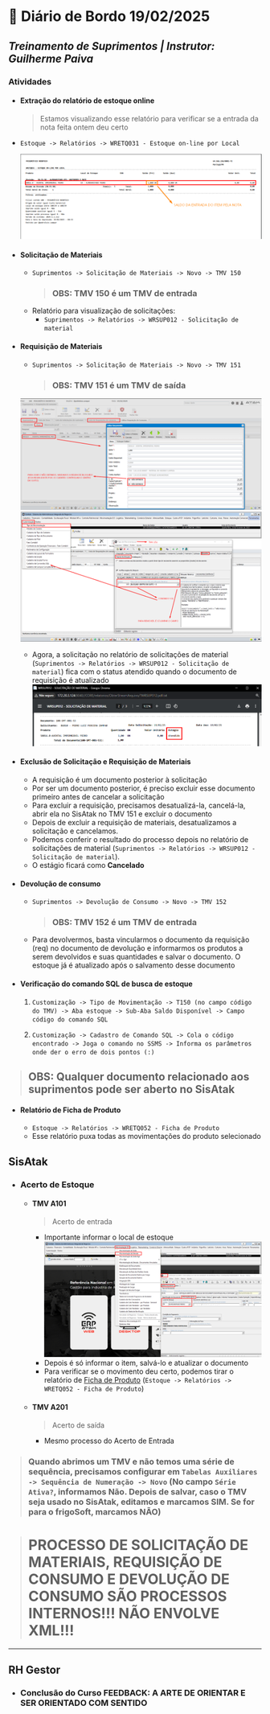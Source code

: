 # 📌 **Diário de Bordo 19/02/2025**
## *Treinamento de Suprimentos | Instrutor: Guilherme Paiva*

### Atividades

- #### Extração do relatório de estoque online
    > Estamos visualizando esse relatório para verificar se a entrada da nota feita ontem deu certo
    
- `Estoque -> Relatórios -> WRETQ031 - Estoque on-line por Local`

    ![alt text](../imagens/Screenshot_27.png)

- #### Solicitação de Materiais
    - `Suprimentos -> Solicitação de Materiais -> Novo -> TMV 150`
        > ### OBS: TMV 150 é um TMV de entrada
    - Relatório para visualização de solicitações:
        - `Suprimentos -> Relatórios -> WRSUP012 - Solicitação de material`

- #### Requisição de Materiais
    - `Suprimentos -> Solicitação de Materiais -> Novo -> TMV 151`
        > ### OBS: TMV 151 é um TMV de saída
    ![alt text](../imagens/Screenshot_29.png)
    ![alt text](../imagens/Screenshot_28.png)
    - Agora, a solicitação no relatório de solicitações de material (`Suprimentos -> Relatórios -> WRSUP012 - Solicitação de material`) fica com o status atendido quando o documento de requisição é atualizado
        ![alt text](../imagens/Screenshot_30.png)

- #### Exclusão de Solicitação e Requisição de Materiais
    - A requisição é um documento posterior à solicitação
    - Por ser um documento posterior, é preciso excluir esse documento primeiro antes de cancelar a solicitação
    - Para excluir a requisição, precisamos desatualizá-la, cancelá-la, abrir ela no SisAtak no TMV 151 e excluir o documento
    - Depois de excluir a requisição de materiais, desatualizamos a solicitação e cancelamos.
    - Podemos conferir o resultado do processo depois no relatório de solicitações de material (`Suprimentos -> Relatórios -> WRSUP012 - Solicitação de material`).
    - O estágio ficará como **Cancelado**

- #### Devolução de consumo
    -  `Suprimentos -> Devolução de Consumo -> Novo -> TMV 152`
        > ### OBS: TMV 152 é um TMV de entrada
    - Para devolvermos, basta vincularmos o documento da requisição (req) no documento de devolução e informarmos os produtos a serem devolvidos e suas quantidades e salvar o documento. O estoque já é atualizado após o salvamento desse documento

- #### Verificação do comando SQL de busca de estoque
    1. `Customização -> Tipo de Movimentação -> T150 (no campo código do TMV) -> Aba estoque -> Sub-Aba Saldo Disponível -> Campo código do comando SQL`

    2. `Customização -> Cadastro de Comando SQL -> Cola o código encontrado -> Joga o comando no SSMS -> Informa os parâmetros onde der o erro de dois pontos (:)`

> ## OBS: Qualquer documento relacionado aos suprimentos pode ser aberto no SisAtak

- #### Relatório de Ficha de Produto
    - `Estoque -> Relatórios -> WRETQ052 - Ficha de Produto`
    - Esse relatório puxa todas as movimentações do produto selecionado

## SisAtak

- ### Acerto de Estoque
    - #### TMV A101
        > Acerto de entrada
        - Importante informar o local de estoque
        ![alt text](../imagens/Screenshot_31.png)
        - Depois é só informar o item, salvá-lo e atualizar o documento
        - Para verificar se o movimento deu certo, podemos tirar o relatório de [Ficha de Produto](#relatório-de-ficha-de-produto) (`Estoque -> Relatórios -> WRETQ052 - Ficha de Produto`)
    - #### TMV A201
        > Acerto de saída
        - Mesmo processo do Acerto de Entrada

> ### Quando abrimos um TMV e não temos uma série de sequência, precisamos configurar em `Tabelas Auxiliares -> Sequência de Numeração -> Novo` (No campo `Série Ativa?`, informamos Não. Depois de salvar, caso o TMV seja usado no SisAtak, editamos e marcamos SIM. Se for para o frigoSoft, marcamos NÃO)

> # PROCESSO DE SOLICITAÇÃO DE MATERIAIS, REQUISIÇÃO DE CONSUMO E DEVOLUÇÃO DE CONSUMO SÃO PROCESSOS INTERNOS!!! NÃO ENVOLVE XML!!!

---

## RH Gestor

- ### Conclusão do Curso FEEDBACK: A ARTE DE ORIENTAR E SER ORIENTADO COM SENTIDO
